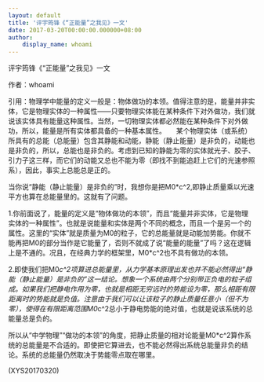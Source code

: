 ```yaml
---
layout: default
title: '评宇筠锋《“正能量”之我见》一文'
date: 2017-03-20T00:00:00.000000+08:00
author:
    display_name: whoami
---
```


评宇筠锋《“正能量”之我见》一文

作者：whoami

引用：物理学中能量的定义一般是：物体做功的本领。值得注意的是，能量并非实体，它是物理实体的一种属性——只要物理实体能在某种条件下对外做功，我们就说该实体具有能量这种属性。当然，一切物理实体都必然能在某种条件下对外做功，所以，能量是所有实体都具备的一种基本属性。　　某个物理实体（或系统）所具有的总能（总能量）包含其静能和动能，静能（静止能量）是非负的，动能也是非负的，所以，总能也是非负的。考虑到已知的静能为零的实体就光子、胶子、引力子这三样，而它们的动能又总也不能为零（即找不到能追赶上它们的光速参照系），因此，事实上总能总是正的。

当你说“静能（静止能量）是非负的”时，我想你是把M0*c^2,即静止质量乘以光速平方也算在总能量里的。这就有了问题。

1.你前面说了，能量的定义是“物体做功的本领”，而且“能量并非实体，它是物理实体的一种属性”。也就是说能量和实体是两个不同的概念，而且一个是另一个的属性。这里的“实体”就是质量为M0的粒子，它的总能量就是动能加势能。你就不能再把M0的部分当作是它能量了，否则不就成了说“能量的能量”了吗？这在逻辑上是不通的。况且，在经典力学的框架里，M0*c^2也不具有做功的本领。

2.即使我们把M0*c^2项算进总能量里，从力学基本原理出发也并不能必然得出“静能（静止能量）是非负的”这一结论。想象一个系统由两个分别带正负电的粒子组成。如果我们把静电作用为零，也就是相距无穷远时的势能设为零，那么相距有限距离时的势能就是负值。注意由于我们可以让该粒子的静止质量任意小（但不为零），使得在有限距离范围M0*c^2总小于静电势能的绝对值，也就是说该系统的总能量总是负的。

所以从“中学物理”“做功的本领”的角度，把静止质量的相对论能量M0*c^2算作系统的总能量是不合适的。即使把它算进去，也不能必然得出系统总能量非负的结论。系统的总能量仍然取决于势能零点取在哪里。

(XYS20170320)

